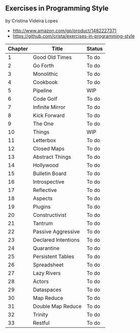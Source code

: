 ## Exercises in Programming Style
by Cristina Videira Lopes
- http://www.amazon.com/gp/product/1482227371
- https://github.com/crista/exercises-in-programming-style

Chapter | Title | Status
------|------|------
1 | Good Old Times | To do
2 | Go Forth | To do
3 | Monolithic | To do
4 | Cookbook | To do
5 | Pipeline | WIP
6 | Code Golf | To do
7 | Infinite Mirror | To do
8 | Kick Forward | To do
9 | The One | To do
10 | Things | WIP
11 | Letterbox | To do
12 | Closed Maps | To do
13 | Abstract Things | To do
14 | Hollywood | To do
15 | Bulletin Board | To do
16 | Introspective | To do
17 | Reflective | To do
18 | Aspects | To do
19 | Plugins | To do
20 | Constructivist | To do
21 | Tantrum | To do
22 | Passive Aggressive | To do
23 | Declared Intentions | To do
24 | Quarantine | To do
25 | Persistent Tables  | To do
26 | Spreadsheet | To do
27 | Lazy Rivers | To do
28 | Actors  | To do
29 | Dataspaces  | To do
30 | Map Reduce | To do
31 | Double Map Reduce | To do
32 | Trinity | To do
33 | Restful | To do
